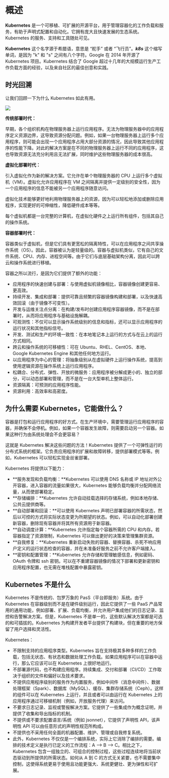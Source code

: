 # 概述

**Kubernetes** 是一个可移植、可扩展的开源平台，用于管理容器化的工作负载和服务，有助于声明式配置和自动化。它拥有庞大且快速发展的生态系统。Kubernetes 的服务、支持和工具随处可见。

**Kubernetes** 这个名字源于希腊语，意思是 “舵手” 或者 “飞行员”。_**k8s**_ 这个缩写单词，是因为 "k" 和 "s" 之间有八个字符。Google 在 2014 年开源了 Kubernetes 项目。Kubernetes 结合了 Google 超过十几年的大规模运行生产工作负载方面的经验，以及来自社区的最佳创意和实践。

## 时光回溯

让我们回顾一下为什么 Kubernetes 如此有用。

![](../../.gitbook/assets/container\_evolution.png)

**传统部署时代：**

早期，各个组织机构在物理服务器上运行应用程序。无法为物理服务器中的应用程序定义资源边界，这导致资源分配问题。例如，如果一台物理服务器上运行多个应用程序，则可能会出现一个应用程序占用大部分资源的情况，因此导致其他应用程序的性能下降。对此的解决方案是在不同的物理服务器上运行不同的应用程序，这也导致资源无法充分利用且无法扩展，同时维护这些物理服务器的成本很高。

**虚拟化部署时代：**

引入虚拟化作为新的解决方案。它允许在单个物理服务器的 CPU 上运行多个虚拟机（VM）。虚拟化允许应用程序在 VM 之间隔离并提供一定级别的安全性，因为一个应用程序的信息不能被另一个应用程序随意访问。

虚拟化技术能够更好地利用物理服务器上的资源，因为可以轻松地添加或删除应用程序，实现更好的可伸缩性，降低硬件成本等等。

每个虚拟机都是一台完整的计算机，在虚拟化硬件之上运行所有组件，包括其自己的操作系统。

**容器部署时代：**

容器类似于虚拟机，但是它们具有更宽松的隔离特性，可以在应用程序之间共享操作系统（OS）。因此，容器被认为是轻量级的。容器与虚拟机类似，它有自己的文件系统、CPU、内存、进程空间等。由于它们与底层基础架构分离，因此可以跨云和操作系统进行移植。

容器之所以流行，是因为它们提供了额外的功能：

* 应用程序的快速创建与部署：与使用虚拟机镜像相比，容器镜像创建更容易、更高效。
* 持续开发、集成和部署：提供可靠且频繁的容器镜像构建和部署，以及快速高效回滚（由于镜像不可变性）。
* 开发与运维关注点分离：在构建/发布时创建应用程序容器镜像，而不是在部署时，从而将应用程序与基础设施解耦。
* 可观测性：不仅可以显示操作系统级别的信息和指标，还可以显示应用程序的运行状况和其他指标信号。
* 开发、测试和生产的环境一致性：在本地笔记本上运行的方式与在云上的运行方式相同。
* 跨云和操作系统的可移植性：可在 Ubuntu、RHEL、CentOS、本地、Google Kubernetes Engine 和其他任何地方运行。
* 以应用程序为中心的管理：将抽象级别从在虚拟硬件上运行操作系统，提高到使用逻辑资源在操作系统上运行应用程序。
* 松耦合、分布式、弹性、开放的微服务：应用程序被分解成更小的、独立的部分，可以动态部署和管理，而不是在一台大型单机上整体运行。
* 资源隔离：可预测的应用程序性能。
* 资源利用：高效率和高密度。

## 为什么需要 Kubernetes，它能做什么？

容器是打包和运行应用程序的好方式。在生产环境中，需要管理运行应用程序的容器，并确保不会停机。例如，如果一个容器发生故障，则需要启动另一个容器。如果这种行为由系统处理会不会更容易？

这就是 Kubernetes 解决这些问题的方法！Kubernetes 提供了一个可弹性运行的分布式系统的框架。它负责应用程序的扩展和故障转移，提供部署模式等等。例如，Kubernetes 可以轻松实现金丝雀部署。

Kubernetes 将提供以下能力：

* **服务发现和负载均衡：**Kubernetes 可以使用 DNS 名称或 IP 地址对外公开容器，进入容器的流量如果很大，Kubernetes 能够负载均衡并分配网络流量，从而使部署稳定。
* **存储编排：**Kubernetes 允许自动挂载选择的存储系统，例如本地存储、公共云提供商等。
* **自动部署和回滚：**可以使用 Kubernetes 声明已部署容器的所需状态，然后以可控的方式将实际状态变更为所期望的状态。例如，可以自动化部署创建新容器，删除现有容器并将其所有资源用于新容器。
* **自动调度计算：**Kubernetes 允许指定每个容器所需的 CPU 和内存。若容器指定了资源限制，Kubernetes 可以做出更好的决策来管理集群资源。
* **自我修复：**Kubernetes 重新启动失败的容器、替换容器、杀死不响应用户定义的运行状态检查的容器，并在未准备好服务之前不允许客户端接入。
* **密钥和配置管理：**Kubernetes 允许存储和管理敏感信息，例如密码、OAuth 令牌和 ssh 密钥。可以在不重建容器镜像的情况下部署和更新密钥和应用程序配置，也无需在堆栈配置中暴露密钥。

## Kubernetes 不是什么

Kubernetes 不是传统的、包罗万象的 PasS（平台即服务）系统。由于 Kubernetes 在容器级别而不是在硬件级别运行，因此它提供了一些 PaaS 产品常用的通用功能，例如部署、扩展、负载均衡，并允许用户集成他们的日志记录、监控和告警解决方案。但是，Kubernetes 不是单一的，这些默认解决方案都是可选的和可插拔的。Kubernetes 为构建开发者平台提供了构建块，但在重要的地方保留了用户选择和灵活性。

Kubernetes：

* 不限制支持的应用程序类型。Kubernetes 旨在支持极其多种多样的工作负载，包括无状态、有状态和数据处理工作负载。如果应用程序可以在容器中运行，那么它应该可以在 Kubernetes 上很好地运行。
* 不部署源代码，也不构建应用程序。持续集成、交付和部署（CI/CD）工作取决于组织的文件和偏好以及技术要求。
* 不提供应用程序级别的服务作为内置服务，例如中间件（消息中间件）、数据处理框架（Spark）、数据库（MySQL）、缓存、集群存储系统（Ceph）。这样的组件可以在 Kubernetes 上运行，并且或者可以由运行在 Kubernetes 上的应用程序通过可移植机制（例如，开放服务代理）来访问。
* 不要求日志记录、监视或警报解决方案。它提供了一些集成作为概念证明，并提供了收集和导出指标的机制。
* 不提供或不要求配置语言/系统（例如 jsonnet），它提供了声明性 API，该声明性 API 可以由任意形式的声明性规范所构成。
* 不提供也不采用任何全面的机器配置、维护、管理或自我修复系统。
* 此外，Kubernetes 不仅仅是一个编排系统，实际上它消除了编排的需要。编排的技术定义是执行已定义的工作流程：A --> B --> C。相比之下，Kubernetes 包含一组独立的、可组合的控制过程，这些过程连续地将当前状态驱动到所提供的所需状态。如何从 A 到 C 的方式无关紧要，也不需要集中控制，这使得系统更易于使用且功能更强大、系统更健壮、更为弹性和可扩展。
